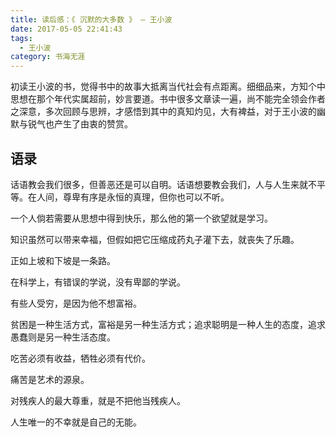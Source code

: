 ```yaml
---
title: 读后感：《 沉默的大多数 》 — 王小波 
date: 2017-05-05 22:41:43
tags: 
  - 王小波
category: 书海无涯
---
```


初读王小波的书，觉得书中的故事大抵离当代社会有点距离。细细品来，方知个中思想在那个年代实属超前，妙言要道。书中很多文章读一遍，尚不能完全领会作者之深意，多次回顾与思辨，才感悟到其中的真知灼见，大有裨益，对于王小波的幽默与锐气也产生了由衷的赞赏。

<!--more-->

## 语录

话语教会我们很多，但善恶还是可以自明。话语想要教会我们，人与人生来就不平等。在人间，尊卑有序是永恒的真理，但你也可以不听。

一个人倘若需要从思想中得到快乐，那么他的第一个欲望就是学习。

知识虽然可以带来幸福，但假如把它压缩成药丸子灌下去，就丧失了乐趣。

正如上坡和下坡是一条路。

在科学上，有错误的学说，没有卑鄙的学说。

有些人受穷，是因为他不想富裕。

贫困是一种生活方式，富裕是另一种生活方式；追求聪明是一种人生的态度，追求愚蠢则是另一种生活态度。

吃苦必须有收益，牺牲必须有代价。

痛苦是艺术的源泉。

对残疾人的最大尊重，就是不把他当残疾人。

人生唯一的不幸就是自己的无能。

